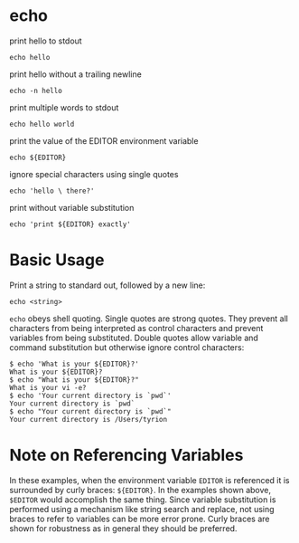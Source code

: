 # echo

print hello to stdout

    echo hello


print hello without a trailing newline

    echo -n hello


print multiple words to stdout

    echo hello world


print the value of the EDITOR environment variable

    echo ${EDITOR}


ignore special characters using single quotes

    echo 'hello \ there?'


print without variable substitution

    echo 'print ${EDITOR} exactly'



# Basic Usage

Print a string to standard out, followed by a new line:

    echo <string>


`echo` obeys shell quoting. Single quotes are strong quotes. They prevent all
characters from being interpreted as control characters and prevent variables
from being substituted. Double quotes allow variable and command substitution
but otherwise ignore control characters:

    $ echo 'What is your ${EDITOR}?'
    What is your ${EDITOR}?
    $ echo "What is your ${EDITOR}?"
    What is your vi -e?
    $ echo 'Your current directory is `pwd`'
    Your current directory is `pwd`
    $ echo "Your current directory is `pwd`"
    Your current directory is /Users/tyrion



# Note on Referencing Variables

In these examples, when the environment variable `EDITOR` is referenced it is
surrounded by curly braces: `${EDITOR}`. In the examples shown above, `$EDITOR`
would accomplish the same thing. Since variable substitution is performed using
a mechanism like string search and replace, not using braces to refer to
variables can be more error prone. Curly braces are shown for robustness as in
general they should be preferred.
